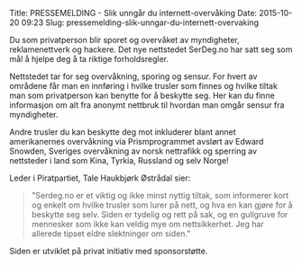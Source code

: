 Title: PRESSEMELDING - Slik unngår du internett-overvåking
Date: 2015-10-20 09:23
Slug: pressemelding-slik-unngar-du-internett-overvaking

Du som privatperson blir sporet og overvåket av myndigheter,
reklamenettverk og hackere. Det nye nettstedet SerDeg.no har satt seg
som mål å hjelpe deg å ta riktige forholdsregler.

Nettstedet tar for seg overvåkning, sporing og sensur. For hvert av
områdene får man en innføring i hvilke trusler som finnes og hvilke
tiltak man som privatperson kan benytte for å beskytte seg. Her kan du
finne informasjon om alt fra anonymt nettbruk til hvordan man omgår
sensur fra myndigheter.

Andre trusler du kan beskytte deg mot inkluderer blant annet
amerikanernes overvåkning via Prismprogrammet avslørt av Edward Snowden,
Sveriges overvåkning av norsk nettrafikk og sperring av nettsteder i
land som Kina, Tyrkia, Russland og selv Norge!

Leder i Piratpartiet, Tale Haukbjørk Østrådal sier:

> "Serdeg.no er et viktig og ikke minst nyttig tiltak, som informerer
> kort og enkelt om hvilke trusler som lurer på nett, og hva en kan
> gjøre for å beskytte seg selv. Siden er tydelig og rett på sak, og en
> gullgruve for mennesker som ikke kan veldig mye om nettsikkerhet. Jeg
> har allerede tipset eldre slektninger om siden."

Siden er utviklet på privat initiativ med sponsorstøtte.
